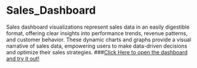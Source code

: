 # Sales_Dashboard
 Sales dashboard visualizations represent sales data in an easily digestible format, offering clear insights into performance trends, revenue patterns, and customer behavior. These dynamic charts and graphs provide a visual narrative of sales data, empowering users to make data-driven decisions and optimize their sales strategies.
###[Click Here to open the dashboard and try it out!](https://www.novypro.com/project/sales-dashboard-154)
